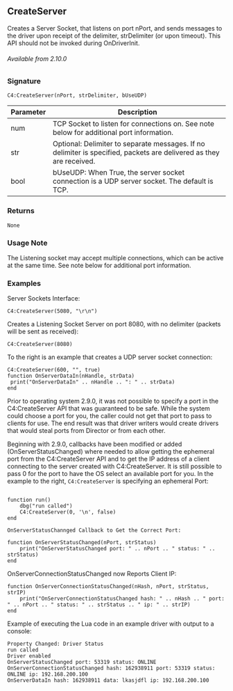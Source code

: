 ## CreateServer

Creates a Server Socket, that listens on port nPort, and sends messages to the driver upon receipt of the delimiter, strDelimiter (or upon timeout). This API should not be invoked during OnDriverInit.

###### Available from 2.10.0


### Signature

`C4:CreateServer(nPort, strDelimiter, bUseUDP) `

| Parameter | Description |
| --- | --- |
| num | TCP Socket to listen for connections on. See note below for additional port information. | 
| str | Optional: Delimiter to separate messages. If no delimiter is specified, packets are delivered as they are received. |
| bool | bUseUDP: When True, the server socket connection is a UDP server socket. The default is TCP. |


### Returns

`None`


### Usage Note

The Listening socket may accept multiple connections, which can be active at the same time. See note below for additional port information.


### Examples

Server Sockets Interface:

`C4:CreateServer(5080, "\r\n")`

Creates a Listening Socket Server on port 8080, with no delimiter (packets will be sent as received):

`C4:CreateServer(8080)`

To the right is an example that creates a UDP server socket connection:

```
C4:CreateServer(600, "", true)
function OnServerDataIn(nHandle, strData)
 print("OnServerDataIn" .. nHandle .. ": " .. strData)
end
```

Prior to operating system 2.9.0, it was not possible to specify a port in the C4:CreateServer API that was guaranteed to be safe. While the system could choose a port for you, the caller could not get that port to pass to clients for use. The end result was that driver writers would create drivers that would steal ports from Director or from each other. 

Beginning with 2.9.0, callbacks have been modified or added (OnServerStatusChanged) where needed to allow getting the ephemeral port from the C4:CreateServer API and to get the IP address of a client connecting to the server created with C4:CreateServer. It is still possible to pass 0 for the port to have the OS select an available port for you. In the example to the right, `C4:CreateServer` is specifying an ephemeral Port:

```

function run()
    dbg("run called")
    C4:CreateServer(0, '\n', false)
end

OnServerStatusChannged Callback to Get the Correct Port:

function OnServerStatusChanged(nPort, strStatus)
    print("OnServerStatusChanged port: " .. nPort .. " status: " .. strStatus)
end
```


OnServerConnectionStatusChanged now Reports Client IP:

```
function OnServerConnectionStatusChanged(nHash, nPort, strStatus, strIP)
    print("OnServerConnectionStatusChanged hash: " .. nHash .. " port: " .. nPort .. " status: " .. strStatus .. " ip: " .. strIP)
end
```




Example of executing the Lua code in an example driver with output to a console:

```
Property Changed: Driver Status
run called
Driver enabled
OnServerStatusChanged port: 53319 status: ONLINE
OnServerConnectionStatusChanged hash: 162938911 port: 53319 status: ONLINE ip: 192.168.200.100
OnServerDataIn hash: 162938911 data: lkasjdfl ip: 192.168.200.100
```

